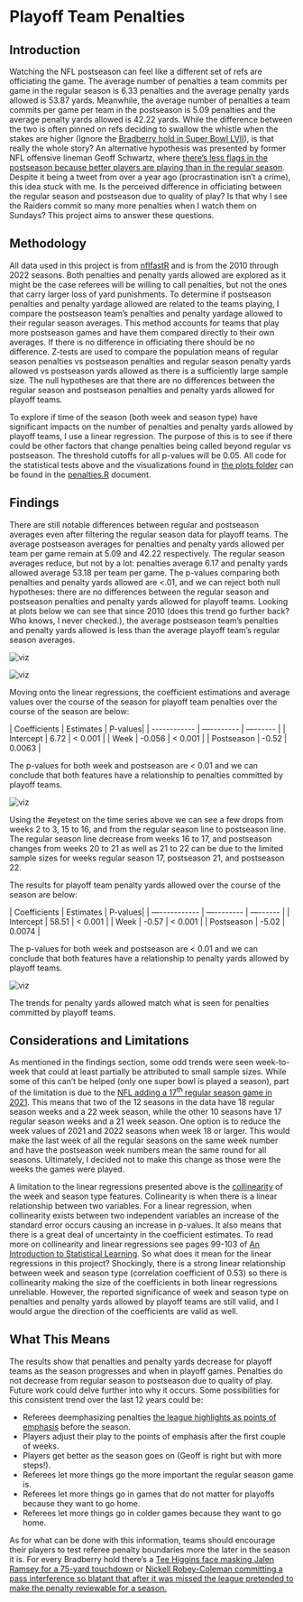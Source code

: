 # Playoff Team Penalties
 
## Introduction
 
Watching the NFL postseason can feel like a different set of refs are officiating the game. The average number of penalties a team commits per game in the regular season is 6.33 penalties and the average penalty yards allowed is 53.87 yards. Meanwhile, the average number of penalties a team commits per game per team in the postseason is 5.09 penalties and the average penalty yards allowed is 42.22 yards. While the difference between the two is often pinned on refs deciding to swallow the whistle when the stakes are higher (Ignore the [Bradberry hold in Super Bowl LVII](https://www.youtube.com/watch?v=dNCBXFpADlo)), is that really the whole story? An alternative hypothesis was presented by former NFL offensive lineman Geoff Schwartz, where [there’s less flags in the postseason because better players are playing than in the regular season]( https://twitter.com/geoffschwartz/status/1488202911083638785). Despite it being a tweet from over a year ago (procrastination isn’t a crime), this idea stuck with me. Is the perceived difference in officiating between the regular season and postseason due to quality of play? Is that why I see the Raiders commit so many more penalties when I watch them on Sundays? This project aims to answer these questions.
 
## Methodology
 
All data used in this project is from [nflfastR](https://www.nflfastr.com/) and is from the 2010 through 2022 seasons. Both penalties and penalty yards allowed are explored as it might be the case referees will be willing to call penalties, but not the ones that carry larger loss of yard punishments. To determine if postseason penalties and penalty yardage allowed are related to the teams playing, I compare the postseason team’s penalties and penalty yardage allowed to their regular season averages. This method accounts for teams that play more postseason games and have them compared directly to their own averages. If there is no difference in officiating there should be no difference. Z-tests are used to compare the population means of regular season penalties vs postseason penalties and regular season penalty yards allowed vs postseason yards allowed as there is a sufficiently large sample size. The null hypotheses are that there are no differences between the regular season and postseason penalties and penalty yards allowed for playoff teams.

To explore if time of the season (both week and season type) have significant impacts on the number of penalties and penalty yards allowed by playoff teams, I use a linear regression. The purpose of this is to see if there could be other factors that change penalties being called beyond regular vs postseason. The threshold cutoffs for all p-values will be 0.05. All code for the statistical tests above and the visualizations found in [the plots folder](./plots/) can be found in the [penalties.R](./penalties.R) document.

## Findings

There are still notable differences between regular and postseason averages even after filtering the regular season data for playoff teams. The average postseason averages for penalties and penalty yards allowed per team per game remain at 5.09 and 42.22 respectively. The regular season averages reduce, but not by a lot: penalties average 6.17 and penalty yards allowed average 53.18 per team per game. The p-values comparing both penalties and penalty yards allowed are <.01, and we can reject both null hypotheses: there are no differences between the regular season and postseason penalties and penalty yards allowed for playoff teams. Looking at plots below we can see that since 2010 (does this trend go further back? Who knows, I never checked.), the average postseason team’s penalties and penalty yards allowed is less than the average playoff team’s regular season averages.

![viz](./visualizations/penalties.png)

![viz](./visualizations/penalty_yds.png)

Moving onto the linear regressions, the coefficient estimations and average values over the course of the season for playoff team penalties over the course of the season are below:

| Coefficients | Estimates | P-values|
| ------------ | —-------- | —------ |
| Intercept    | 6.72      | < 0.001 |
| Week         | -0.056    | < 0.001 |
| Postseason   | -0.52     | 0.0063  |

The p-values for both week and postseason are < 0.01 and we can conclude that both features have a relationship to penalties committed by playoff teams.

![viz](./visualizations/penalties_ts.png)

Using the #eyetest on the time series above we can see a few drops from weeks 2 to 3, 15 to 16, and from the regular season line to postseason line. The regular season line decrease from weeks 16 to 17, and postseason changes from weeks 20 to 21 as well as 21 to 22 can be due to the limited sample sizes for weeks regular season 17, postseason 21, and postseason 22.

The results for playoff team penalty yards allowed over the course of the season are below:

| Coefficients | Estimates | P-values|
| —----------- | —-------- | —------ |
| Intercept    | 58.51     | < 0.001 |
| Week         | -0.57     | < 0.001 |
| Postseason   | -5.02     | 0.0074  |

The p-values for both week and postseason are < 0.01 and we can conclude that both features have a relationship to penalty yards allowed by playoff teams.

![viz](./visualizations/penalty_yds_ts.png)

The trends for penalty yards allowed match what is seen for penalties committed by playoff teams.

## Considerations and Limitations

As mentioned in the findings section, some odd trends were seen week-to-week that could at least partially be attributed to small sample sizes. While some of this can’t be helped (only one super bowl is played a season), part of the limitation is due to the [NFL adding a 17<sup>th</sup> regular season game in 2021](https://nflcommunications.com/Pages/NFL-Season-To-Feature-17-Regular-Season-Games-Per-Team.aspx). This means that two of the 12 seasons in the data have 18 regular season weeks and a 22 week season, while the other 10 seasons have 17 regular season weeks and a 21 week season. One option is to reduce the week values of 2021 and 2022 seasons when week 18 or larger. This would make the last week of all the regular seasons on the same week number and have the postseason week numbers mean the same round for all seasons. Ultimately, I decided not to make this change as those were the weeks the games were played.

A limitation to the linear regressions presented above is the [collinearity](https://en.wikipedia.org/wiki/Collinearity) of the week and season type features. Collinearity is when there is a linear relationship between two variables. For a linear regression, when collinearity exists between two independent variables an increase of the standard error occurs causing an increase in p-values. It also means that there is a great deal of uncertainty in the coefficient estimates. To read more on collinearity and linear regressions see pages 99-103 of [An Introduction to Statistical Learning](https://www.statlearning.com). So what does it mean for the linear regressions in this project? Shockingly, there is a strong linear relationship between week and season type (correlation coefficient of 0.53) so there is collinearity making the size of the coefficients in both linear regressions unreliable. However, the reported significance of week and season type on penalties and penalty yards allowed by playoff teams are still valid, and I would argue the direction of the coefficients are valid as well.

## What This Means

The results show that penalties and penalty yards decrease for playoff teams as the season progresses and when in playoff games. Penalties do not decrease from regular season to postseason due to quality of play. Future work could delve further into why it occurs. Some possibilities for this consistent trend over the last 12 years could be:

* Referees deemphasizing penalties [the league highlights as points of emphasis](https://operations.nfl.com/the-rules/rules-changes/2022-rules-changes-and-points-of-clarification/) before the season.
* Players adjust their play to the points of emphasis after the first couple of weeks.
* Players get better as the season goes on (Geoff is right but with more steps!).
* Referees let more things go the more important the regular season game is.
* Referees let more things go in games that do not matter for playoffs because they want to go home.
* Referees let more things go in colder games because they want to go home.

As for what can be done with this information, teams should encourage their players to test referee penalty boundaries more the later in the season it is. For every Bradberry hold there’s a [Tee Higgins face masking Jalen Ramsey for a 75-yard touchdown](https://www.youtube.com/watch?v=htBMBZiJwv4) or [Nickell Robey-Coleman committing a pass interference so blatant that after it was missed the league pretended to make the penalty reviewable for a season.](https://www.youtube.com/watch?v=YjOk5jYTgp0)
